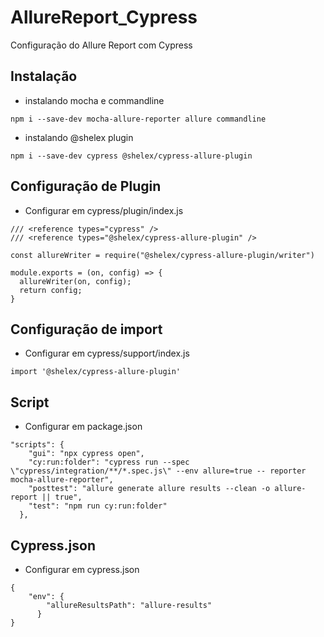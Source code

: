 # AllureReport_Cypress
Configuração do Allure Report com Cypress

## Instalação

* instalando mocha e commandline

```
npm i --save-dev mocha-allure-reporter allure commandline
```

* instalando @shelex plugin

```
npm i --save-dev cypress @shelex/cypress-allure-plugin 
```

## Configuração de Plugin

* Configurar em cypress/plugin/index.js

```
/// <reference types="cypress" />
/// <reference types="@shelex/cypress-allure-plugin" />

const allureWriter = require("@shelex/cypress-allure-plugin/writer")

module.exports = (on, config) => {
  allureWriter(on, config);
  return config;
}
```

## Configuração de import

* Configurar em cypress/support/index.js

```
import '@shelex/cypress-allure-plugin'
```
## Script

* Configurar em package.json

```
"scripts": {
    "gui": "npx cypress open",
    "cy:run:folder": "cypress run --spec \"cypress/integration/**/*.spec.js\" --env allure=true -- reporter mocha-allure-reporter",
    "posttest": "allure generate allure results --clean -o allure-report || true",
    "test": "npm run cy:run:folder"
  },
```

## Cypress.json

* Configurar em cypress.json

```
{
    "env": { 
        "allureResultsPath": "allure-results"
      }
}
```
